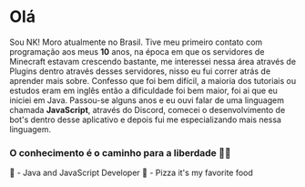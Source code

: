 # **Olá**

Sou NK! Moro atualmente no Brasil. Tive meu primeiro contato com programação aos meus **10** anos, na época em que os servidores de Minecraft estavam crescendo bastante, me interessei nessa área através de Plugins dentro através desses servidores, nisso eu fui correr atrás de aprender mais sobre. Confesso que foi bem difícil, a maioria dos tutoriais ou estudos eram em inglês então a dificuldade foi bem maior, foi ai que eu iniciei em Java. 
Passou-se alguns anos e eu ouvi falar de uma linguagem chamada **JavaScript**, através do Discord, comecei o desenvolvimento de bot's dentro desse aplicativo e depois fui me especializando mais nessa linguagem.

### **O conhecimento é o caminho para a liberdade** 👨‍🚒

🚀 - Java and JavaScript Developer
🍕 - Pizza it's my favorite food
